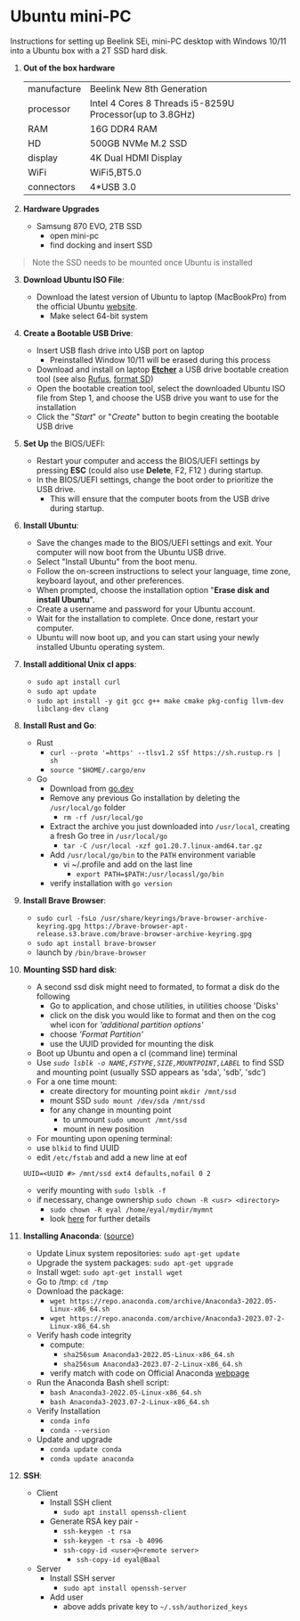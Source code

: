 # Ubuntu mini-PC

Instructions for setting up Beelink SEi, mini-PC desktop with Windows 10/11 into a Ubuntu box with a 2T SSD hard disk. 

1. __Out of the box hardware__

    |  |  |
    |------------|---------------|
    | manufacture | Beelink New 8th Generation | 
    | processor    | Intel 4 Cores 8 Threads i5-8259U Processor(up to 3.8GHz) |
    | RAM | 16G DDR4 RAM |
    | HD | 500GB NVMe M.2 SSD |
    | display | 4K Dual HDMI Display |
    | WiFi  | WiFi5,BT5.0 | 
    | connectors | 4*USB 3.0 | 

2. __Hardware Upgrades__ 
    - Samsung 870 EVO, 2TB SSD
        - open mini-pc
        - find docking and insert SSD
> Note the SSD needs to be mounted once Ubuntu is installed

3. __Download Ubuntu ISO File__:
    - Download the latest version of Ubuntu to laptop (MacBookPro) from the official Ubuntu [website](https://ubuntu.com/download).
        - Make select 64-bit system

4. __Create a Bootable USB Drive__:
    - Insert USB flash drive into USB port on laptop
        - Preinstalled Window 10/11 will be erased during this process
    - Download and install on laptop [__Etcher__](https://www.balena.io/etcher/) a USB drive bootable creation tool (see also [Rufus](https://rufus.ie/), [format SD](https://havecamerawilltravel.com/how-to-format-sd-card-on-mac/))
    - Open the bootable creation tool, select the downloaded Ubuntu ISO file from Step 1, and choose the USB drive you want to use for the installation
    - Click the "_Start_" or "_Create_" button to begin creating the bootable USB drive

5. __Set Up__ the BIOS/UEFI:
    - Restart your computer and access the BIOS/UEFI settings by pressing __ESC__ (could also use __Delete__, F2, F12 ) during startup.
    - In the BIOS/UEFI settings, change the boot order to prioritize the USB drive. 
        - This will ensure that the computer boots from the USB drive during startup.

6. __Install Ubuntu__:
    - Save the changes made to the BIOS/UEFI settings and exit. Your computer will now boot from the Ubuntu USB drive.
    - Select "Install Ubuntu" from the boot menu.
    - Follow the on-screen instructions to select your language, time zone, keyboard layout, and other preferences.
    - When prompted, choose the installation option "__Erase disk and install Ubuntu__". 
    - Create a username and password for your Ubuntu account.
    - Wait for the installation to complete. Once done, restart your computer.
    - Ubuntu will now boot up, and you can start using your newly installed Ubuntu operating system.
    
7. __Install additional Unix cl apps__:
    - `sudo apt install curl`
    - `sudo apt update`
    - `sudo apt install -y git gcc g++ make cmake pkg-config llvm-dev libclang-dev clang`

8. __Install Rust and Go__:
    - Rust
        - `curl --proto '=https' --tlsv1.2 sSf https://sh.rustup.rs | sh`
        - `source "$HOME/.cargo/env`
    - Go
        - Download from [go.dev](https://go.dev/dl/)
        - Remove any previous Go installation by deleting the `/usr/local/go` folder 
            - `rm -rf /usr/local/go`
        - Extract the archive you just downloaded into `/usr/local`, creating a fresh Go tree in `/usr/local/go`
            - `tar -C /usr/local -xzf go1.20.7.linux-amd64.tar.gz`
        - Add `/usr/local/go/bin` to the `PATH` environment variable
            - vi ~/.profile and add on the last line
                - `export PATH=$PATH:/usr/locassl/go/bin`
        - verify installation with `go version`

8. __Install Brave Browser__:
    - `sudo curl -fsLo /usr/share/keyrings/brave-browser-archive-keyring.gpg https://brave-browser-apt-release.s3.brave.com/brave-browser-archive-keyring.gpg`
    - `sudo apt install brave-browser`
    - launch by `/bin/brave-browser`

9. __Mounting SSD hard disk__:
    - A second ssd disk might need to formated, to format a disk do the following
        - Go to application, and chose utilities, in utilities choose 'Disks'
        - click on the disk you would like to format and then on the cog whel icon for _'additional partition options'_
        - choose _'Format Partition'_
        - use the UUID provided for mounting the disk
    - Boot up Ubuntu and open a cl (command line) terminal
    - Use  _`sudo lsblk -o NAME,FSTYPE,SIZE,MOUNTPOINT,LABEL`_ to find SSD and mounting point (usually SSD appears as 'sda', 'sdb', 'sdc')
    - For a one time mount:
        - create directory for mounting point `mkdir /mnt/ssd`
        - mount SSD `sudo mount /dev/sda /mnt/ssd`
        - for any change in mounting point 
            - to unmount `sudo umount /mnt/ssd`
            - mount in new position
    - For mounting upon opening terminal:
    - use `blkid` to find UUID
    - edit `/etc/fstab` and add a new line at eof
    ```
    UUID=<UUID #> /mnt/ssd ext4 defaults,nofail 0 2
    ```
    - verify mounting with `sudo lsblk -f`
    - if necessary, change ownership `sudo chown -R <usr> <directory>`
        - `sudo chown -R eyal /home/eyal/mydir/mymnt`
        - look [here](https://devconnected.com/how-to-chown-recursive-on-linux/) for further details

11. __Installing Anaconda__: ([source](https://www.makeuseof.com/install-anaconda-on-ubuntu/))
    -  Update Linux system repositories: `sudo apt-get update`
    -  Upgrade the system packages: `sudo apt-get upgrade`
    - Install wget: `sudo apt-get install wget`
    - Go to /tmp: `cd /tmp`
    - Download the package:
        - `wget https://repo.anaconda.com/archive/Anaconda3-2022.05-Linux-x86_64.sh`
        - `wget https://repo.anaconda.com/archive/Anaconda3-2023.07-2-Linux-x86_64.sh`
    -  Verify hash code integrity
        - compute:
            - `sha256sum Anaconda3-2022.05-Linux-x86_64.sh`
            - `sha256sum Anaconda3-2023.07-2-Linux-x86_64.sh`
        - verify match with code on Official Anaconda [webpage](`https://repo.anaconda.com/archive/`)
    - Run the Anaconda Bash shell script:
        - `bash Anaconda3-2022.05-Linux-x86_64.sh`
        - `bash Anaconda3-2023.07-2-Linux-x86_64.sh`
    - Verify Installation
        - `conda info`
        - `conda --version`
    - Update and upgrade
        - `conda update conda`
        - `conda update anaconda`

12. __SSH__:
    -  Client
        - Install SSH client
            - `sudo apt install openssh-client`
        - Generate RSA key pair -
            - `ssh-keygen -t rsa`
            - `ssh-keygen -t rsa -b 4096`
            - `ssh-copy-id <user>@<remote server>`
                - `ssh-copy-id eyal@Baal`
    - Server
        - Install SSH server
            - `sudo apt install openssh-server`
        - Add user
            - above adds private key to `~/.ssh/authorized_keys`
    
